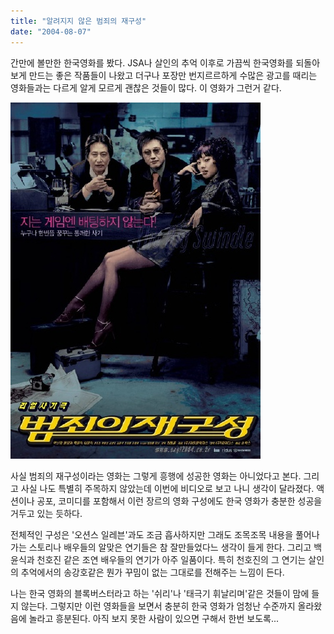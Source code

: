 ```yaml
---
title: "알려지지 않은 범죄의 재구성"
date: "2004-08-07"
---
```


간만에 볼만한 한국영화를 봤다. JSA나 살인의 추억 이후로 가끔씩 한국영화를 되돌아 보게 만드는 좋은 작품들이 나왔고 더구나 포장만 번지르르하게 수많은 광고를 때리는 영화들과는 다르게 알게 모르게 괜찮은 것들이 많다. 이 영화가 그런거 같다.

![](/assets/images/posts/2004/08/ek200000000033.jpg)
  
사실 범죄의 재구성이라는 영화는 그렇게 흥행에 성공한 영화는 아니었다고 본다. 그리고 사실 나도 특별히 주목하지 않았는데 이번에 비디오로 보고 나니 생각이 달라졌다. 액션이나 공포, 코미디를 포함해서 이런 장르의 영화 구성에도 한국 영화가 충분한 성공을 거두고 있는 듯하다.  
  
전체적인 구성은 '오션스 일레븐'과도 조금 흡사하지만 그래도 조목조목 내용을 풀어나가는 스토리나 배우들의 알맞은 연기들은 참 잘만들었다느 생각이 들게 한다. 그리고 백윤식과 천호진 같은 조연 배우들의 연기가 아주 일품이다. 특히 천호진의 그 연기는 살인의 추억에서의 송강호같은 뭔가 꾸밈이 없는 그대로를 전해주는 느낌이 든다.  
  
나는 한국 영화의 블록버스터라고 하는 '쉬리'나 '태극기 휘날리며'같은 것들이 맘에 들지 않는다. 그렇지만 이런 영화들을 보면서 충분히 한국 영화가 엄청난 수준까지 올라왔음에 놀라고 흥분된다. 아직 보지 못한 사람이 있으면 구해서 한번 보도록...
